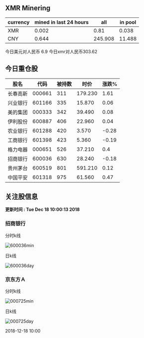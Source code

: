 ## XMR Minering

|currency|mined in last 24 hours|all|in pool|
|---|---|---|---|
|XMR|0.002|0.81|0.038|
|CNY|0.644|245.908|11.488|

今日美元对人民币 6.9	今日xmr对人民币303.62


## 今日重仓股 

|股名|代码|被持数|时价|涨跌%|
|---|---|---|---|---|
|长春高新|000661|311|179.230|1.61|
|兴业银行|601166|335|15.870|0.06|
|美的集团|000333|342|39.490|0.08|
|伊利股份|600887|406|22.960|0.04|
|农业银行|601288|420|3.570|-0.28|
|工商银行|601398|423|5.360|-0.19|
|格力电器|000651|526|37.210|0.4|
|招商银行|600036|630|28.240|-0.18|
|贵州茅台|600519|801|591.210|0.12|
|中国平安|601318|975|61.560|0.47|

## 关注股信息
**更新时间 : Tue Dec 18 10:00:13 2018**
### 招商银行 
分时k线

![600036min](http://image.sinajs.cn/newchart/min/n/sh600036.gif)

日k线

![600036day](http://image.sinajs.cn/newchart/daily/n/sh600036.gif)

### 京东方Ａ 
分时k线

![000725min](http://image.sinajs.cn/newchart/min/n/sz000725.gif)

日k线

![000725day](http://image.sinajs.cn/newchart/daily/n/sz000725.gif)

2018-12-18 10:00